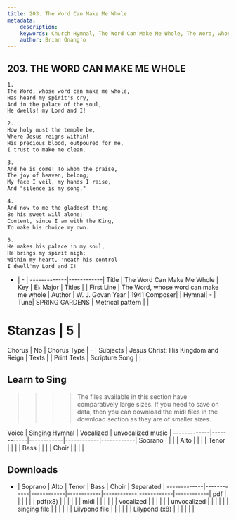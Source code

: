 ```yaml
---
title: 203. The Word Can Make Me Whole
metadata:
    description: 
    keywords: Church Hymnal, The Word Can Make Me Whole, The Word, whose word can make me whole, 
    author: Brian Onang'o
---
```



## 203. THE WORD CAN MAKE ME WHOLE

```txt
1.
The Word, whose word can make me whole, 
Has heard my spirit's cry, 
And in the palace of the soul, 
He dwells! my Lord and I! 

2.
How holy must the temple be, 
Where Jesus reigns within! 
His precious blood, outpoured for me, 
I trust to make me clean. 

3.
And he is come! To whom the praise, 
The joy of heaven, belong; 
My face I veil, my hands I raise, 
And "silence is my song." 

4.
And now to me the gladdest thing 
Be his sweet will alone; 
Content, since I am with the King, 
To make his choice my own. 

5.
He makes his palace in my soul, 
He brings my spirit nigh; 
Within my heart, 'neath his control 
I dwell'my Lord and I!

```

- |   -  |
-------------|------------|
Title | The Word Can Make Me Whole |
Key | E♭ Major |
Titles |  |
First Line | The Word, whose word can make me whole |
Author | W. J. Govan
Year | 1941
Composer|  |
Hymnal|  - |
Tune| SPRING GARDENS |
Metrical pattern | |
# Stanzas | 5 |
Chorus | No |
Chorus Type | - |
Subjects | Jesus Christ: His Kingdom and Reign |
Texts |  |
Print Texts | 
Scripture Song |  |
  
## Learn to Sing

>>>> The files available in this section have comparatively large sizes. If you need to save on data, then you can download the midi files in the download section as they are of smaller sizes.

Voice |  Singing Hymnal | Vocalized | unvocalized music |
-------------|------------|------------|------------|------------|
Soprano | | | |
Alto | | | |
Tenor | | | |
Bass | | | |
Choir | | | |

## Downloads

- |  Soprano | Alto | Tenor | Bass | Choir | Separated |
-------------|------------|------------|------------|------------|------------|------------|
pdf | | | | | |
pdf(x8) | | | | | |
midi | | | | | |
vocalized | | | | | |
unvocalized | | | | | |
singing file | | | | | |
Lilypond file | | | | | |
Lilypond (x8) | | | | | |
  
